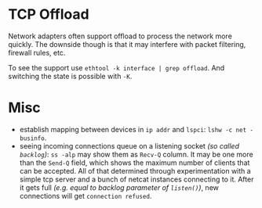 # TCP Offload

Network adapters often support offload to process the network more quickly. The downside though is that it may interfere with packet filtering, firewall rules, etc.

To see the support use `ethtool -k interface | grep offload`. And switching the state is possible with `-K`.

# Misc

* establish mapping between devices in `ip addr` and `lspci`: `lshw -c net -businfo`.
* seeing incoming connections queue on a listening socket *(so called `backlog`)*: `ss -alp` may show them as `Recv-Q` column. It may be one more than the `Send-Q` field, which shows the maximum number of clients that can be accepted. All of that determined through experimentation with a simple tcp server and a bunch of netcat instances connecting to it. After it gets full *(e.g. equal to backlog parameter of `listen()`)*, new connections will get `connection refused`.
